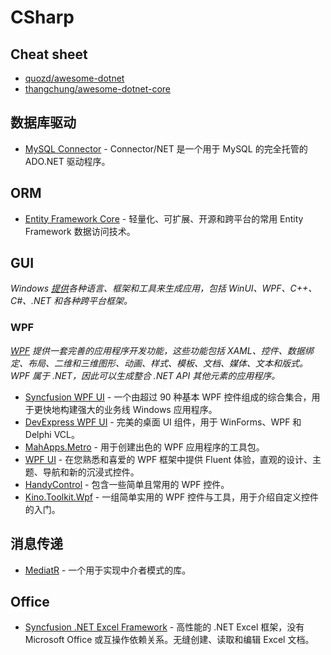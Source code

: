 # CSharp

## Cheat sheet

- [quozd/awesome-dotnet](https://github.com/quozd/awesome-dotnet)
- [thangchung/awesome-dotnet-core](https://github.com/thangchung/awesome-dotnet-core)

## 数据库驱动

- [MySQL Connector](https://dev.mysql.com/doc/connector-net/en/) - Connector/NET 是一个用于 MySQL 的完全托管的 ADO.NET 驱动程序。

## ORM

- [Entity Framework Core](https://github.com/dotnet/efcore) - 轻量化、可扩展、开源和跨平台的常用 Entity Framework 数据访问技术。

## GUI

*Windows [提供](https://learn.microsoft.com/zh-cn/windows/apps/get-started/)各种语言、框架和工具来生成应用，包括 WinUI、WPF、C++、C#、.NET 和各种跨平台框架。*

### WPF

*[WPF](https://learn.microsoft.com/zh-cn/dotnet/desktop/wpf/overview/) 提供一套完善的应用程序开发功能，这些功能包括 XAML、控件、数据绑定、布局、二维和三维图形、动画、样式、模板、文档、媒体、文本和版式。WPF 属于 .NET，因此可以生成整合 .NET API 其他元素的应用程序。*

- [Syncfusion WPF UI](https://help.syncfusion.com/wpf/welcome-to-syncfusion-essential-wpf) - 一个由超过 90 种基本 WPF 控件组成的综合集合，用于更快地构建强大的业务线 Windows 应用程序。
- [DevExpress WPF UI](https://docs.devexpress.com/WPF/7875/wpf-controls) - 完美的桌面 UI 组件，用于 WinForms、WPF 和 Delphi VCL。
- [MahApps.Metro](https://github.com/MahApps/MahApps.Metro) - 用于创建出色的 WPF 应用程序的工具包。
- [WPF UI](https://github.com/lepoco/wpfui) - 在您熟悉和喜爱的 WPF 框架中提供 Fluent 体验，直观的设计、主题、导航和新的沉浸式控件。
- [HandyControl](https://github.com/HandyOrg/HandyControl) - 包含一些简单且常用的 WPF 控件。
- [Kino.Toolkit.Wpf](https://github.com/DinoChan/Kino.Toolkit.Wpf) - 一组简单实用的 WPF 控件与工具，用于介绍自定义控件的入门。

## 消息传递

- [MediatR](https://github.com/jbogard/MediatR) - 一个用于实现中介者模式的库。

## Office

- [Syncfusion .NET Excel Framework](https://www.syncfusion.com/document-processing/excel-framework/net) - 高性能的 .NET Excel 框架，没有 Microsoft Office 或互操作依赖关系。无缝创建、读取和编辑 Excel 文档。

